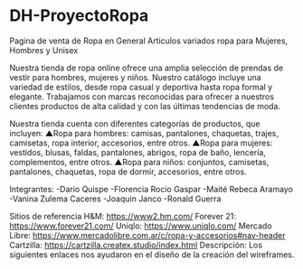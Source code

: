 # DH-ProyectoRopa

Pagina de venta de Ropa en General
Articulos variados ropa para Mujeres, Hombres y Unisex

Nuestra tienda de ropa online ofrece una amplia selección de prendas de vestir para hombres, mujeres y niños. 
Nuestro catálogo incluye una variedad de estilos, desde ropa casual y deportiva hasta ropa formal y elegante. 
Trabajamos con marcas reconocidas para ofrecer a nuestros clientes productos de alta calidad y con las últimas tendencias de moda.

Nuestra tienda cuenta con diferentes categorías de productos, que incluyen:
▲Ropa para hombres: camisas, pantalones, chaquetas, trajes, camisetas, ropa interior, accesorios, entre otros.
▲Ropa para mujeres: vestidos, blusas, faldas, pantalones, abrigos, ropa de baño, lencería, complementos, entre otros.
▲Ropa para niños: conjuntos, camisetas, pantalones, chaquetas, ropa de dormir, accesorios, entre otros.

Integrantes:
-Dario Quispe
-Florencia Rocio Gaspar
-Maité Rebeca Aramayo
-Vanina Zulema Caceres 
-Joaquin Janco 
-Ronald Guerra

Sitios de referencia
H&M: https://www2.hm.com/
Forever 21: https://www.forever21.com/
Uniqlo: https://www.uniqlo.com/
Mercado Libre: https://www.mercadolibre.com.ar/c/ropa-y-accesorios#nav-header
Cartzilla: https://cartzilla.createx.studio/index.html
Descripción: Los siguientes enlaces nos ayudaron en el diseño de la creación del wireframes.